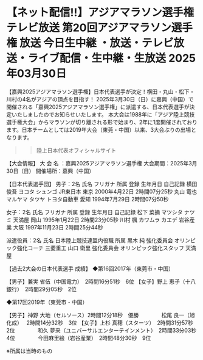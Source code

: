 # 【ネット配信!!】アジアマラソン選手権 テレビ放送 第20回アジアマラソン選手権 放送 今日生中継 ・放送・テレビ放送・ライブ配信・生中継・生放送 2025年03月30日

【嘉興2025アジアマラソン選手権】日本代表選手が決定！横田・丸山・松下・川村の4名がアジアの頂点を目指す！
2025年3月30日（日）に嘉興（中国）で開催される「嘉興2025アジアマラソン選手権」に派遣する、日本代表選手が決定いたしましたのでお知らせいたします。
本大会は1988年に「アジア陸上競技選手権大会」からマラソンが切り離される形で始まり、2年に1度開催されております。日本チームとしては2019年大会（東莞・中国）以来、3大会ぶりの出場となります。

>>陸上日本代表オフィシャルサイト

【大会情報】
大 会 名 ：嘉興2025アジアマラソン選手権
大会期間：2025年3月30日（日）
開催場所：嘉興（中国）


【日本代表選手団】
男子：2名
氏名	フリガナ	所属	登録	生年月日	自己記録
横田 俊吾	ヨコタ シュンゴ	JR東日本	東京	2000年4月22日	2時間07分25秒
丸山 竜也	マルヤマ タツヤ	トヨタ自動車	愛知	1994年7月29日	2時間07分50秒

女子：2名
氏名	フリガナ	所属	登録	生年月日	自己記録
松下 菜摘	マツシタ ナツミ	天満屋	岡山	1995年1月22日	2時間23分05秒
川村 楓	カワムラ カエデ	岩谷産業	大阪	1997年11月23日	2時間25分44秒

派遣役員：2名
氏名	日本陸上競技連盟内役職	所属
黒木 純	強化委員会 オリンピック強化コーチ	三菱重工
山口 衛里	強化委員会 オリンピック強化スタッフ	天満屋

【過去2大会の日本代表選手 成績】
◆第16回2017年（東莞市・中国）

【男子】兼実 省伍（中国電力）　2時間16分51秒　6位
【女子】野上 恵子（十八銀行）　2時間29分05秒　2位

◆第17回2019年（東莞市・中国）

【男子】神野 大地（セルソース）2時間12分18秒　優勝
　　　　松尾 良一（旭化成）　 2時間14分32秒　3位
【女子】上杉 真穂（スターツ）　2時間31分57秒　2位
　　　　和久 夢来（ユニバーサルエンターテインメント）　2時間33分03秒　4位
　　　　今田麻里絵（岩谷産業）　2時間48分30秒　9位

※所属は当時のもの